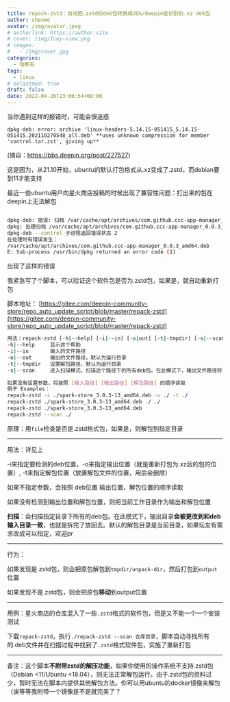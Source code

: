 ```yaml
---
title: repack-zstd：自动把.zstd的deb包转换成UOS/deepin能识别的.xz deb包
author: shenmo
avatar: /img/avatar.jpeg
# authorlink: https://author.site
# cover: /img/Icey-view.png
# images:
#   - /img/cover.jpg
categories:
  - 啥都有
tags:
  - linux
# nolastmod: true
draft: false
date: 2022-04-26T23:06:54+08:00
---
```


当你遇到这样的报错时，可能会很迷惑

`dpkg-deb: error: archive 'linux-headers-5.14.15-051415_5.14.15-051415.202110270548_all.deb' **uses unknown compression for member 'control.tar.zst', giving up**`

(摘自：https://bbs.deepin.org/post/227527)
<!--more-->

这是因为，从21.10开始，ubuntu的默认打包格式从.xz变成了.zstd，而debian要到11才能支持

最近一些ubuntu用户向星火商店投稿的时候出现了兼容性问题：打出来的包在deepin上无法解包

```bash

dpkg-deb: 错误: 归档 /var/cache/apt/archives/com.github.ccc-app-manager_0.0.3_amd64.deb 对成员 control.tar.zst 使用了未知的压缩，放弃操作
dpkg: 处理归档 /var/cache/apt/archives/com.github.ccc-app-manager_0.0.3_amd64.deb (--unpack)时出错：
dpkg-deb --control 子进程返回错误状态 2
在处理时有错误发生：
/var/cache/apt/archives/com.github.ccc-app-manager_0.0.3_amd64.deb
E: Sub-process /usr/bin/dpkg returned an error code (1)
```

出现了这样的错误

我紧急写了个脚本，可以验证这个软件包是否为.zstd包，如果是，就自动重新打包

脚本地址：  [https://gitee.com/deepin-community-store/repo_auto_update_script/blob/master/repack-zstd](https://gitee.com/deepin-community-store/repo_auto_update_script/blob/master/repack-zstd)
```bash
用法：repack-zstd [-h|--help] [-i|--in] [-o|out] [-t|-tmpdir] [-s|--scan] path
-h|--help     显示这个帮助
-i|--in       输入的文件路径
-o|--out      输出的文件路径，默认为运行目录
-t|--tmpdir   设置解包路径，默认为运行目录
-s|--scan     进入扫描模式，扫描这个路径下的所有deb包。在此模式下，输出文件路径将变为输入文件所在目录

如果没有设置参数，将按照 [输入路径] [输出路径] [解包路径] 的顺序读取
例子 Examples：
repack-zstd -i ./spark-store_3.0.3-13_amd64.deb -o ./ -t ./
repack-zstd ./spark-store_3.0.3-13_amd64.deb ./ ./
repack-zstd ./spark-store_3.0.3-13_amd64.deb
repack-zstd --scan ./

```

原理：用`file`检查是否是.zstd格式包，如果是，则解包到指定目录

---

用法：详见上

-i来指定要检测的deb位置，-o来指定输出位置（就是重新打包为.xz后的包的位置）,  -t来指定解包位置（放置解包文件的位置，用后会删除）

如果不指定参数，会按照 deb位置 输出位置，解包位置的顺序读取

如果没有检测到输出位置和解包位置，则把当前工作目录作为输出和解包位置

**扫描**：会扫描指定目录下所有的deb包。在此模式下，输出目录**会被更改到和deb输入目录一致**，也就是拆完了放回去。默认的解包目录是当前目录，如果坛友有需求改成可以指定，欢迎pr

---

行为：

如果发现是.zstd包，则会把原包解包到`tmpdir/unpack-dir`，然后打包到`output`位置

如果发现不是.zstd包，则会把原包**移动**到output位置

---

用例：星火商店的仓库混入了一些`.zstd`格式的软件包，但是又不能一个一个安装测试

下载`repack-zstd`，执行`./repack-zstd --scan 仓库目录`，脚本自动寻找所有的.deb文件并在扫描过程中找到了`.zstd`格式软件包，实施了重新打包

---

备注：这个脚本**不附带zstd的解压功能**，如果你使用的操作系统不支持.zstd包（Debian <11/Ubuntu <18.04），则无法正常解包运行。由于.zstd包的资料过少，暂时无法在脚本内提供其他解包方法。你可以用ubuntu的docker镜像来解包（诶等等我附带一个镜像是不是就完美了？
